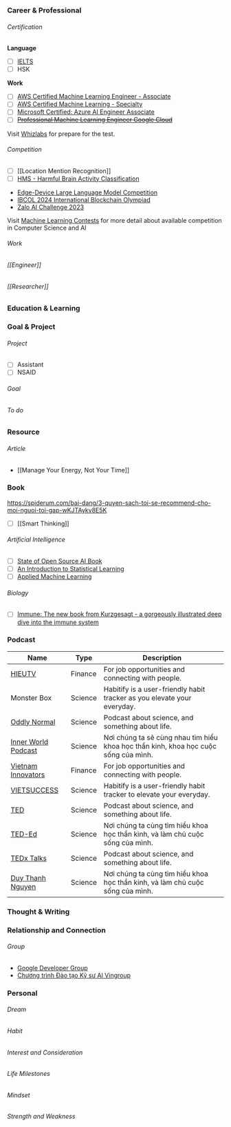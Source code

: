 ### Career & Professional

###### Certification

**Language**

- [ ] [IELTS](IELTS.md)
- [ ] HSK

**Work**

- [ ] [AWS Certified Machine Learning Engineer - Associate](https://aws.amazon.com/certification/certified-machine-learning-engineer-associate)
- [ ] [AWS Certified Machine Learning - Specialty](https://aws.amazon.com/certification/certified-machine-learning-specialty)
- [ ] [Microsoft Certified: Azure AI Engineer Associate](https://learn.microsoft.com/en-us/credentials/certifications/azure-ai-engineer/?practice-assessment-type=certification)
- [ ] [~~Professional Machine Learning Engineer Google Cloud~~](https://cloud.google.com/learn/certification/machine-learning-engineer)

Visit [Whizlabs](https://www.whizlabs.com) for prepare for the test.

###### Competition

- [ ] [[Location Mention Recognition]]
- [ ] [HMS - Harmful Brain Activity Classification](HMS.md)

- [Edge-Device Large Language Model Competition](https://edge-llms-challenge.github.io/edge-llm-challenge.github.io)
- [IBCOL 2024 International Blockchain Olympiad](https://2024.ibcol.org/)
- [Zalo AI Challenge 2023](https://challenge.zalo.ai)

Visit [Machine Learning Contests](https://mlcontests.com) for more detail about available competition in Computer Science and AI

###### Work

###### [[Engineer]]

###### [[Researcher]]

### Education & Learning

### Goal & Project

###### Project

- [ ] Assistant
- [ ] NSAID

###### Goal

###### To do

### Resource

###### Article

- [[Manage Your Energy, Not Your Time]]

### Book

https://spiderum.com/bai-dang/3-quyen-sach-toi-se-recommend-cho-moi-nguoi-toi-gap-wKJTAykv8E5K

- [ ] [[Smart Thinking]]

###### Artificial Intelligence

- [ ] [State of Open Source AI Book](https://book.premai.io/state-of-open-source-ai/)
- [ ] [An Introduction to Statistical Learning](https://www.statlearning.com/)
- [ ] [Applied Machine Learning](https://kuleshov-group.github.io/aml-book/intro.html)

###### Biology

- [ ] [Immune: The new book from Kurzgesagt - a gorgeously illustrated deep dive into the immune system](https://www.amazon.com/Immune-Kurzgesagt-gorgeously-illustrated-immune/dp/1529360684)

### Podcast

| Name                                                               | Type    | Description                                                                         |
| ------------------------------------------------------------------ | ------- | ----------------------------------------------------------------------------------- |
| [HIEUTV](https://www.youtube.com/@hieu-tv)                         | Finance | For job opportunities and connecting with people.                                   |
| Monster Box                                                        | Science | Habitify is a user-friendly habit tracker as you elevate your everyday.             |
| [Oddly Normal](https://oddly-podcast.com)                          | Science | Podcast about science, and something about life.                                    |
| [Inner World Podcast](https://www.youtube.com/@Innerworld.podcast) | Science | Nơi chúng ta sẽ cùng nhau tìm hiểu khoa học thần kinh, khoa học cuộc sống của mình. |
| [Vietnam Innovators](https://www.youtube.com/@vietnaminnovators)   | Finance | For job opportunities and connecting with people.                                   |
| [VIETSUCCESS](https://www.youtube.com/vietsuccess)                 | Science | Habitify is a user-friendly habit tracker to elevate your everyday.                 |
| [TED](https://www.youtube.com/@TED)                                | Science | Podcast about science, and something about life.                                    |
| [TED-Ed](https://www.youtube.com/@TEDEd)                           | Science | Nơi chúng ta cùng tìm hiểu khoa học thần kinh, và làm chủ cuộc sống của mình.       |
| [TEDx Talks](https://www.youtube.com/@TEDx)                        | Science | Podcast about science, and something about life.                                    |
| [Duy Thanh Nguyen](https://www.youtube.com/@duythanhish)           | Science | Nơi chúng ta cùng tìm hiểu khoa học thần kinh, và làm chủ cuộc sống của mình.       |

### Thought & Writing

### Relationship and Connection

###### Group

- [Google Developer Group](https://gdg.community.dev)
- [Chương trình Đào tạo Kỹ sư AI Vingroup](https://www.facebook.com/groups/ctaivingroup/)

### Personal

###### Dream

###### Habit

###### Interest and Consideration

###### Life Milestones

###### Mindset

###### Strength and Weakness